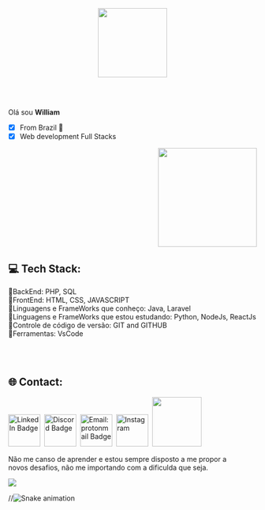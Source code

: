 <div align = "center">
  <img height = "140px" src = "https://user-images.githubusercontent.com/92947069/183311882-d6cec5b0-18e8-48cf-a551-098f295fbce5.gif" >
</div>

<br><br>
<div align = "center">
  
<div align="left">
Olá sou <strong>William</strong>

-[x] From Brazil 📍<br>
-[x] Web development Full Stacks<br>
</div>
  
<div align="right">
  <img height = "200px" src = "https://camo.githubusercontent.com/e8b1254cc15ec3b2b4ea3b3358df8b16e6cb530a7b8f4f95afd7495ed1473313/68747470733a2f2f63646e2e646973636f72646170702e636f6d2f6174746163686d656e74732f3733323632333139333034363634363933362f3837373539313932343230393438373837322f6d616e6a69726f2e676966" >  
</div>
</div>


## 💻 Tech Stack:
📌BackEnd: PHP, SQL <br>
📌FrontEnd: HTML, CSS, JAVASCRIPT <br>
📌Linguagens e FrameWorks que conheço: Java, Laravel <br>
📌Linguagens e FrameWorks que estou estudando: Python, NodeJs, ReactJs <br>
📌Controle de código de versão: GIT and GITHUB <br>
📌Ferramentas: VsCode 

<br><br>

## 🌐 Contact:

<span>
  
<a href="https://www.linkedin.com/in/william-rodrigues-55ba43233" target="_blank">
<img src="https://camo.githubusercontent.com/c8a9c5b414cd812ad6a97a46c29af67239ddaeae08c41724ff7d945fb4c047e5/68747470733a2f2f6564656e742e6769746875622e696f2f537570657254696e7949636f6e732f696d616765732f7376672f6c696e6b6564696e2e737667" alt="LinkedIn Badge" height="65"></a>&nbsp; 

<a href="WilliamR.S#6970" target="_blank">
<img src="https://camo.githubusercontent.com/79fcdc7c43f1a1d7c175827976ffee8177814a016fb1b9578ff70f1aef759578/68747470733a2f2f6564656e742e6769746875622e696f2f537570657254696e7949636f6e732f696d616765732f7376672f646973636f72642e737667" title="WilliamR.S#6970" alt="Discord Badge" height="65"></a>&nbsp;

<a href="https://mailto:will2012050@gmail.com" target="_blank">
<img src="https://camo.githubusercontent.com/4a3dd8d10a27c272fd04b2ce8ed1a130606f95ea6a76b5e19ce8b642faa18c27/68747470733a2f2f6564656e742e6769746875622e696f2f537570657254696e7949636f6e732f696d616765732f7376672f676d61696c2e737667" alt="Email: protonmail Badge" height="65"></a>&nbsp; 

<a href="https://www.instagram.com/will_tnc" target="_blank">
<img src="https://camo.githubusercontent.com/c9dacf0f25a1489fdbc6c0d2b41cda58b77fa210a13a886d6f99e027adfbd358/68747470733a2f2f6564656e742e6769746875622e696f2f537570657254696e7949636f6e732f696d616765732f7376672f696e7374616772616d2e737667" alt="Instagram" height="65"></a>&nbsp;
 
</span>

<img height = "100px" src="https://user-images.githubusercontent.com/92947069/183308602-5b5810ac-0990-45e6-b448-043c239db400.gif"/>

<span>
  
Não me canso de aprender e estou sempre disposto a me propor a <br>
novos desafios, não me importando com a dificulda que seja.
  
</span>

<img align="left" src="https://profile-counter.glitch.me/WilliamRodri/count.svg?"  />


<br> 

//![Snake animation](https://github.com/WilliamRodri/github-contribution-grid-snake.svg/blob/main/snake)
